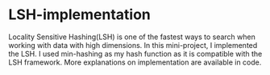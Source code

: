 # LSH-implementation
Locality Sensitive Hashing(LSH) is one of the fastest ways to search when working with data with high dimensions. In this mini-project, I implemented the LSH. I used min-hashing as my hash function as it is compatible with the LSH framework. More explanations on implementation are available in code.